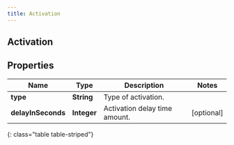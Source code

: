 ```yaml
---
title: Activation
---
```

## Activation


## Properties

| Name | Type | Description | Notes |
| ------------ | ------------- | ------------- | ------------- |
| **type** | <!----><!---->**String**<!----> | Type of activation. |  |
| **delayInSeconds** | <!----><!---->**Integer**<!----> | Activation delay time amount. |  [optional] |
{: class="table table-striped"}



